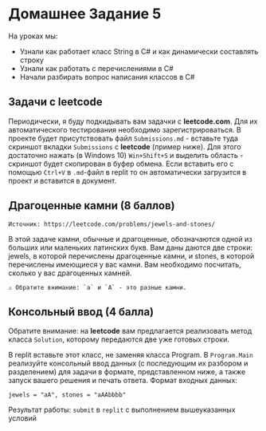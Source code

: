 # Домашнее Задание 5

На уроках мы:

*    Узнали как работает класс String в C# и как динамически составлять строку
*    Узнали как работать с перечислениями в C#
*    Начали разбирать вопрос написания классов в C#

## Задачи с leetcode

Периодически, я буду подкидывать вам задачки с **leetcode.com**. Для их автоматического тестирования необходимо зарегистрироваться. В проекте будет присутствовать файл `Submissions.md` - вставьте туда скриншот вкладки `Submissions` с **leetcode** (пример ниже). Для этого достаточно нажать (в Windows 10) `Win+Shift+S` и выделить область - скриншот будет скопирован в буфер обмена. Если вставить его с помощью `Ctrl+V` в `.md`-файл в replit то он автоматически загрузится в проект и вставится в документ.

## Драгоценные камни (8 баллов)

    Источник: https://leetcode.com/problems/jewels-and-stones/

В этой задаче камни, обычные и драгоценные, обозначаются одной из больших или маленьких латинских букв. Вам даны даются две строки: jewels, в которой перечислены драгоценные камни, и stones, в которой перечислены имеющиеся у вас камни. Вам необходимо посчитать, сколько у вас драгоценных камней.

    ⚠ Обратите внимание: `a` и `A` - это разные камни.

## Консольный ввод (4 балла)

Обратите внимание: на **leetcode** вам предлагается реализовать метод класса `Solution`, которому передаются две уже готовых строки.

В replit вставьте этот класс, не заменяя класса Program. В `Program.Main` реализуйте консольный ввод данных (с последующим их разбором и разделением) для задачи в формате, представленном ниже, а также запуск вашего решения и печать ответа.
Формат входных данных:

```
jewels = "aA", stones = "aAAbbbb"
```

   Результат работы: `submit` в `replit` с выполнением вышеуказанных условий
